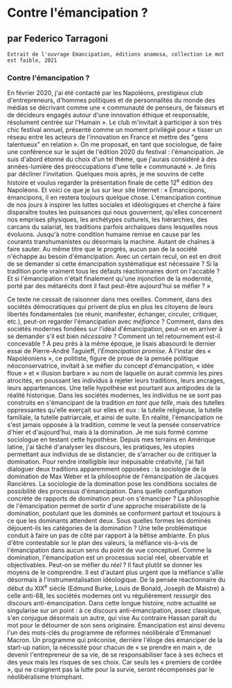 # Contre l'émancipation ?
## par Federico Tarragoni

    Extrait de l'ouvrage Émancipation, éditions anamosa, collection Le mot est faible, 2021

### Contre l'émancipation ?

En février 2020, j'ai été contacté par les Napoléons, prestigieux club d'entrepreneurs, d'hommes politiques et de personnalités du monde des médias se décrivant comme une « communauté de penseurs, de faiseurs et de décideurs engagés autour d'une innovation éthique et responsable, résolument centrée sur l'Humain ». Le club m'invitait à participer à son très chic festival annuel, présenté comme un moment privilégié pour « tisser un réseau entre les acteurs de l'innovation en France et mettre des "gens talentueux" en relation ». On me proposait, en tant que sociologue, de faire une conférence sur le sujet de l'édition 2020 du festival : l'émancipation. Je suis d'abord étonné du choix d'un tel thème, que j'aurais considéré à des années-lumière des préoccupations d'une telle « communauté ». Je finis par décliner l'invitation. Quelques mois après, je me souvins de cette histoire et voulus regarder la présentation finale de cette 12<sup>e</sup> édition des Napoléons. Et voici ce que je lus sur leur site Internet : « Émancipons, émancipons, il en restera toujours quelque chose. L'émancipation continue de nos jours à inspirer les luttes sociales et idéologiques et cherche à faire disparaître toutes les puissances qui nous gouvernent, qu'elles concernent nos emprises physiques, les archétypes culturels, les hiérarchies, des carcans du salariat, les traditions parfois archaïques dans lesquelles nous évoluons. Jusqu'à notre condition humaine remise en cause par les courants transhumanistes ou désormais la machine. Autant de chaînes à faire sauter. Au même titre que le progrès, aucun pan de la société n'échappe au besoin d'émancipation. Avec un certain recul, on est en droit de se demander si cette émancipation systématique est nécessaire ? Si la tradition porte vraiment tous les défauts réactionnaires dont on l'accable ? Et si l'émancipation n'était finalement qu'une injonction de la modernité, porté par des métarécits dont il faut peut-être aujourd'hui se méfier ? »

Ce texte ne cessait de raisonner dans mes oreilles. Comment, dans des sociétés démocratiques qui privent de plus en plus les citoyens de leurs libertés fondamentales (se réunir, manifester, échanger, circuler, critiquer, etc.), peut-on regarder l'émancipation avec *méfiance* ? Comment, dans des sociétés modernes fondées sur l'idéal d'émancipation, peut-on en arriver à se demander s'il est bien *nécessaire* ? Comment un tel retournement est-il concevable ? À peu près à la même époque, je lisais abasourdi le dernier essai de Pierre-André Taguieff, *l'Émancipation promise*. À l'instar des « Napoléoniens », ce politiste, figure de proue de la pensée politique néoconservatrice, invitait à se méfier du concept d'émancipation, « idée floue » et « illusion barbare » au nom de laquelle on aurait commis les pires atrocités, en poussant les individus à rejeter leurs traditions, leurs ancrages, leurs appartenances. Une telle hypothèse est pourtant aux antipodes de la réalité historique. Dans les sociétés modernes, les individus ne se sont pas construits en s'émancipant de la tradition *en tant que telle*, mais des tutelles oppressantes qu'elle exerçait sur elles et eux : la tutelle religieuse, la tutelle familiale, la tutelle patriarcale, et ainsi de suite. En réalité, l'émancipation ne s'est jamais opposée à la tradition, comme le veut la pensée conservatrice d'hier et d'aujourd'hui, mais à la domination. Je me suis formé comme sociologue en testant cette hypothèse. Depuis mes terrains en Amérique latine, j'ai tâché d'analyser les discours, les pratiques, les utopies permettant aux individus de se distancier, de s'arracher ou de critiquer la domination. Pour rendre intelligible leur inépuisable créativité, j'ai fait dialoguer deux traditions apparemment opposées : la sociologie de la domination de Max Weber et la philosophie de l'émancipation de Jacques Rancières. La sociologie de la domination pose les conditions sociales de possibilité des processus d'émancipation. Dans quelle configuration concrète de rapports de domination peut-on s'émanciper ? La philosophie de l'émancipation permet de sortir d'une approche misérabiliste de la domination, postulant que les dominés se conforment partout et toujours à ce que les dominants attendent deux. Sous quelles formes les dominés déjouent-ils les catégories de la domination ?
 Une telle problématique conduit à faire un pas de côté par rapport à la bêtise ambiante. En plus d'être contestable sur le plan des valeurs, la méfiance vis-à-vis de l'émancipation dans aucun sens du point de vue conceptuel. Comme la domination, l'émancipation est un processus social réel, observable et objectivables. Peut-on se méfier du *réel* ? Il faut plutôt se donner les moyens de le comprendre. Il est d'autant plus urgent que la méfiance s'allie désormais à l'instrumentalisation idéologique. De la pensée réactionnaire du début du XIX<sup>e</sup> siècle (Edmund Burke, Louis de Bonald, Joseph de Maistre) à celle anti-68, les sociétés modernes ont vu régulièrement ressurgir des discours anti-émancipation. Dans cette longue histoire, notre actualité se singularise sur un point : à ce discours anti-émancipation, assez classique, s'en conjugue désormais un autre, qui vise Au contraire Hassan paraît du mot pour le détourner de son sens originaire. Émancipation est ainsi devenu l'un des mots-clés du programme de réformes néolibérale d'Emmanuel Macron. Un programme qui préconise, derrière l'éloge des émanciper de la start-up nation, la nécessité pour chacun de « se prendre en main », de devenir l'entrepreneur de sa vie, de se responsabiliser face à ses échecs et des yeux mais les risques de ses choix. Car seuls les « premiers de cordée », qui ne craignent pas la lutte pour la survie, seront récompensés par le néolibéralisme triomphant.

